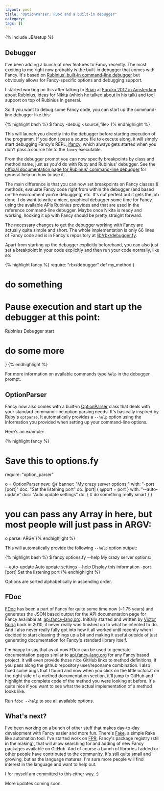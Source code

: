```yaml
---
layout: post
title: "OptionParser, FDoc and a built-in debugger"
category:
tags: []
---
```

{% include JB/setup %}

## Debugger

I've been adding a bunch of new features to Fancy recently.  The most
exciting to me right now probably is the built-in debugger that comes
with Fancy. It's based on
[Rubinius' built-in command-line debugger](http://rubini.us/doc/en/tools/debugger/)
but obviously allows for Fancy-specific options and debugging support.

I started working on this after talking to
[Brian](http://brixen.io/) at
[Euruko 2012 in Amsterdam](http://www.euruko2012.org/) about Rubinius,
ideas for Nikita (which he talked about in his talk) and tool support
on top of Rubinius in general.

So if you want to debug some Fancy code, you can start up the
command-line debugger like this:

{% highlight bash %}
$ fancy -debug <source_file>
{% endhighlight %}

This will launch you directly into the debugger before starting
execution of the programm. If you don't pass a source file to execute
along, it will simply start debugging Fancy's REPL,
[ifancy](https://github.com/bakkdoor/fancy/blob/master/bin/ifancy),
which always gets started when you don't pass a source file to the
`fancy` executable.

From the debugger prompt you can now specify breakpoints by class and
method name, just as you'd do with Ruby and Rubinius' debugger. See
the
[official documentation page for Rubinius' command-line debugger](http://rubini.us/doc/en/tools/debugger/)
for general help on how to use it.

The main difference is that you can now set breakpoints on Fancy
classes & methods, evaluate Fancy code right from within the debugger
(and based on the environment you're debugging) etc. It's not perfect
but it gets the job done. I do want to write a nicer, graphical
debugger some time for Fancy using the available APIs Rubinius
provides and that are used in the reference command-line
debugger. Maybe once Nikita is ready and working, hooking it up with
Fancy should be pretty straight forward.

The necessary changes to get the debugger working with Fancy are
actually quite simple and short. The whole implementation is only 66
lines of Fancy code and is in Fancy's repository at
[lib/rbx/debugger.fy](https://github.com/bakkdoor/fancy/blob/master/lib/rbx/debugger.fy).

Apart from starting up the debugger explicitly beforehand, you can
also just set a breakpoint in your code explicitly and then run your
code normally, like so:

{% highlight fancy %}
require: "rbx/debugger"
def my_method {
  # do something
  # Pause execution and start up the debugger at this point:
  Rubinius Debugger start
  # do some more
}
{% endhighlight %}

For more information on available commands type `help` in the debugger prompt.


## OptionParser

Fancy now also comes with a built-in [OptionParser](https://github.com/bakkdoor/fancy/blob/master/lib/option_parser.fy) class that deals
with your standard command-line option parsing needs. It's basically
inspired by Ruby's `optparse`. It automatically provides a `--help`
option using the information you provided when setting up your
command-line options.

Here's an example:

{% highlight fancy %}
# Save this to options.fy
require: "option_parser"

o = OptionParser new: @{
  banner: "My crazy server options:"
  with: "-port [port]" doc: "Set the listening port" do: |port| {
    @port = port
  }
  with: "--auto-update" doc: "Auto update settings" do: {
    # do something really smart
  }
}

# you can pass any Array in here, but most people will just pass in ARGV:
o parse: ARGV
{% endhighlight %}

This will automatically provide the following `--help` option output:

{% highlight bash %}
$ fancy options.fy --help
My crazy server options:

  --auto-update  Auto update settings
  --help         Display this information
  -port [port]   Set the listening port
{% endhighlight %}

Options are sorted alphabetically in ascending order.


## FDoc

[FDoc](https://github.com/bakkdoor/fancy/blob/master/bin/fdoc) has
been a part of Fancy for quite some time now (~1.75 years) and
generates the JSON based output for the API documentation page for
Fancy available at: [api.fancy-lang.org](http://api.fancy-lang.org/).
Initially started and written by
[Victor Borja](https://twitter.com/vborja) back in 2010, it never
really was finished up to what he intented to do. And I also never
really fully got into how it all worked until recently when I decided
to start cleaning things up a bit and making it useful outside of just
generating documentation for Fancy's standard library itself.

I'm happy to say that as of now FDoc can be used to generate
documentation pages similar to
[api.fancy-lang.org](http://api.fancy-lang.org/) for any Fancy based
project. It will even provide those nice GitHub links to method
definitions, if you pass along the github repository user/reponame
combination. I also fixed some bugs that I found and now when you
click on the little octocat on the right side of a method
documentation section, it'll jump to GitHub and highlight the complete
code of the method you were looking at before. It's quite nice if you
want to see what the actual implementation of a method looks like.

Run `fdoc --help` to see all available options.


## What's next?

I've been working on a bunch of other stuff that makes day-to-day
development with Fancy easier and more fun. There's
[Fake](http://github.com/fancy-lang/fake), a simple Rake like
automation tool. I've started work on
[FPR](https://github.com/fancy-lang/fpr), Fancy's package registry
(still in the making), that will allow searching for and adding of new
Fancy packages available on GitHub. And of course a bunch of libraries
I added or other people have contributed to the community. It's still
quite small and growing, but as the language matures, I'm sure more
people will find interest in the language and want to help out.

I for myself am committed to this either way. :)

More updates coming soon.